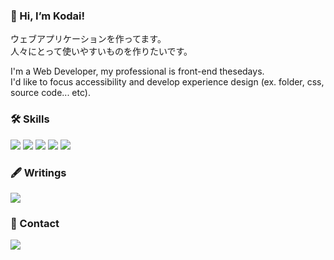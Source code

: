 ### 👋 Hi, I’m Kodai!

<p>
  ウェブアプリケーションを作ってます。
  <br>人々にとって使いやすいものを作りたいです。
</p>

<p>
  I'm a Web Developer, my professional is front-end thesedays.
  <br>I'd like to focus accessibility and develop experience design (ex. folder, css, source code... etc).
</p>

### 🛠 Skills
![](https://img.shields.io/badge/CSS-1B9CFC?style=flat-square&logo=css3&logoColor=white)
![](https://img.shields.io/badge/Javascript-f9ca24?style=flat-square&logo=Javascript&logoColor=black)
![](https://img.shields.io/badge/-Vue.js-41B883.svg?logo=vue.js&style=flat-square)
![](https://img.shields.io/badge/React-22a6b3?style=flat-square&logo=React&logoColor=white)
![](https://img.shields.io/badge/Typescript-1e3799?style=flat-square&logo=Typescript&logoColor=white)

### 🖋 Writings
<a href="https://zenn.dev/k_kudo" target="_blank" rel="noopener noreferrer"><img src="https://img.shields.io/badge/Zenn-3ea8ff?style=flat-square&logo=GitHub%20Sponsors&logoColor=white"/></a>

### 🤝 Contact
<a href="mailto:k.kodai0618@gmail.com" target="_blank" rel="noopener noreferrer"><img src="https://img.shields.io/badge/k.kodai0618@gmail.com-EA4335?style=flat-square&logo=Gmail&logoColor=white"/></a>

